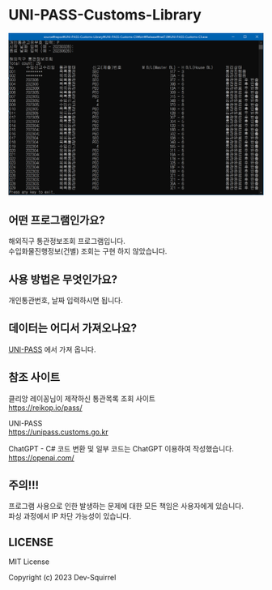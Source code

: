 # UNI-PASS-Customs-Library
![UNI-PASS-Customs-Library](./public/screenshot.png)
## 어떤 프로그램인가요?
해외직구 통관정보조회 프로그램입니다.   
수입화물진행정보(건별) 조회는 구현 하지 않았습니다.   

## 사용 방법은 무엇인가요?
개인통관번호, 날짜 입력하시면 됩니다.   

## 데이터는 어디서 가져오나요?
[UNI-PASS](https://unipass.customs.go.kr/) 에서 가져 옵니다.

## 참조 사이트
클리앙 레이꽁님이 제작하신 통관목록 조회 사이트  
https://reikop.io/pass/  
  
UNI-PASS  
https://unipass.customs.go.kr  
  
ChatGPT - C# 코드 변환 및 일부 코드는 ChatGPT 이용하여 작성했습니다.  
https://openai.com/  

## 주의!!!
프로그램 사용으로 인한 발생하는 문제에 대한 모든 책임은 사용자에게 있습니다.  
파싱 과정에서 IP 차단 가능성이 있습니다.  

## LICENSE
MIT License  
  
Copyright (c) 2023 Dev-Squirrel
